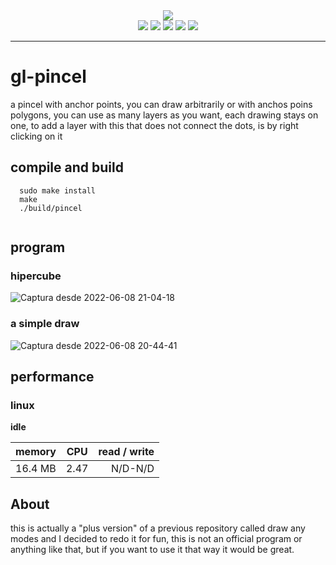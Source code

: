 
<div align="center">
   <img src="https://user-images.githubusercontent.com/52190352/172750707-4c4103b5-314d-4478-a16d-2e7fd775b664.gif"></img>
</div>

 <div align="center"> 
   <img src="https://img.shields.io/static/v1?label=update&message=Today&color=success">
   <img src="https://img.shields.io/static/v1?label=version&message=1.0.0&color=green">
   <img src="https://img.shields.io/static/v1?label=lenguage&message=CPP&color=blue">
   <img src="https://img.shields.io/static/v1?label=standar&message=CPP17&color=red">
   <img src="https://img.shields.io/static/v1?label=CONTRIBUTIONS&message=ALL WELCOME&color=green">   
  
 </div>

<hr/>



# gl-pincel
a pincel with anchor points, you can draw  arbitrarily or with anchos poins polygons, you can use as many layers as you want, each drawing stays on one, to add a layer with this that does not connect the dots, is by right clicking on it

## compile and build

``` 
  sudo make install
  make
  ./build/pincel
  
```


## program
### hipercube
![Captura desde 2022-06-08 21-04-18](https://user-images.githubusercontent.com/52190352/172751016-73bb05d6-6b82-42d4-81a9-bde2789c17d0.png)



### a simple draw
![Captura desde 2022-06-08 20-44-41](https://user-images.githubusercontent.com/52190352/172750924-3cc7e78c-09bd-43fa-8cba-8cb31421c184.png)



## performance

### linux

**idle**

| memory       | CPU            | read / write  |
| :---         |     :---:      |          ---: |
| 16.4 MB      |  2.47          |   N/D-N/D     |




## About

this is actually a "plus version" of a previous repository called draw any modes and I decided to redo it for fun, this is not an official program or anything like that, but if you want to use it that way it would be great.

